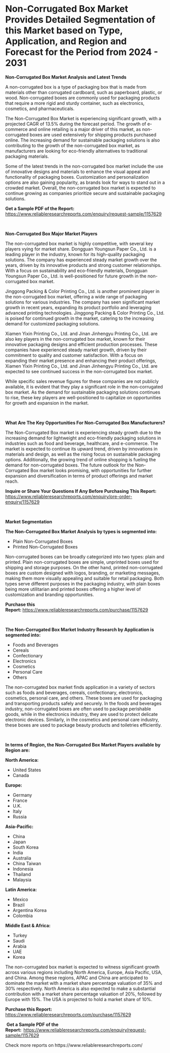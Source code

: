 <p><h1>Non-Corrugated Box Market Provides Detailed Segmentation of this Market based on Type, Application, and Region and Forecast for the Period from 2024 - 2031</h1></p><p><strong>Non-Corrugated Box Market Analysis and Latest Trends</strong></p>
<p><p>A non-corrugated box is a type of packaging box that is made from materials other than corrugated cardboard, such as paperboard, plastic, or wood. Non-corrugated boxes are commonly used for packaging products that require a more rigid and sturdy container, such as electronics, cosmetics, and pharmaceuticals.</p><p>The Non-Corrugated Box Market is experiencing significant growth, with a projected CAGR of 13.5% during the forecast period. The growth of e-commerce and online retailing is a major driver of this market, as non-corrugated boxes are used extensively for shipping products purchased online. The increasing demand for sustainable packaging solutions is also contributing to the growth of the non-corrugated box market, as manufacturers are looking for eco-friendly alternatives to traditional packaging materials.</p><p>Some of the latest trends in the non-corrugated box market include the use of innovative designs and materials to enhance the visual appeal and functionality of packaging boxes. Customization and personalization options are also gaining popularity, as brands look for ways to stand out in a crowded market. Overall, the non-corrugated box market is expected to continue growing as companies prioritize secure and sustainable packaging solutions.</p></p>
<p><strong>Get a Sample PDF of the Report:&nbsp;</strong> <a href="https://www.reliableresearchreports.com/enquiry/request-sample/1157629">https://www.reliableresearchreports.com/enquiry/request-sample/1157629</a></p>
<p>&nbsp;</p>
<p><strong>Non-Corrugated Box Major Market Players</strong></p>
<p><p>The non-corrugated box market is highly competitive, with several key players vying for market share. Dongguan Youngsun Paper Co., Ltd. is a leading player in the industry, known for its high-quality packaging solutions. The company has experienced steady market growth over the years, driven by its innovative products and strong customer relationships. With a focus on sustainability and eco-friendly materials, Dongguan Youngsun Paper Co., Ltd. is well-positioned for future growth in the non-corrugated box market.</p><p>Jinggong Packing & Color Printing Co., Ltd. is another prominent player in the non-corrugated box market, offering a wide range of packaging solutions for various industries. The company has seen significant market growth in recent years, expanding its product portfolio and leveraging advanced printing technologies. Jinggong Packing & Color Printing Co., Ltd. is poised for continued growth in the market, catering to the increasing demand for customized packaging solutions.</p><p>Xiamen Yixin Printing Co., Ltd. and Jinan Jinhengyu Printing Co., Ltd. are also key players in the non-corrugated box market, known for their innovative packaging designs and efficient production processes. These companies have experienced steady market growth, driven by their commitment to quality and customer satisfaction. With a focus on expanding their market presence and enhancing their product offerings, Xiamen Yixin Printing Co., Ltd. and Jinan Jinhengyu Printing Co., Ltd. are expected to see continued success in the non-corrugated box market.</p><p>While specific sales revenue figures for these companies are not publicly available, it is evident that they play a significant role in the non-corrugated box market. As the demand for sustainable packaging solutions continues to rise, these key players are well-positioned to capitalize on opportunities for growth and expansion in the market.</p></p>
<p>&nbsp;</p>
<p><strong>What Are The Key Opportunities For Non-Corrugated Box Manufacturers?</strong></p>
<p><p>The Non-Corrugated Box market is experiencing steady growth due to the increasing demand for lightweight and eco-friendly packaging solutions in industries such as food and beverage, healthcare, and e-commerce. The market is expected to continue its upward trend, driven by innovations in materials and design, as well as the rising focus on sustainable packaging options. Additionally, the growing trend of online shopping is fueling the demand for non-corrugated boxes. The future outlook for the Non-Corrugated Box market looks promising, with opportunities for further expansion and diversification in terms of product offerings and market reach.</p></p>
<p><strong>Inquire or Share Your Questions If Any Before Purchasing This Report:</strong> <a href="https://www.reliableresearchreports.com/enquiry/pre-order-enquiry/1157629">https://www.reliableresearchreports.com/enquiry/pre-order-enquiry/1157629</a></p>
<p>&nbsp;</p>
<p><strong>Market Segmentation</strong></p>
<p><strong>The Non-Corrugated Box Market Analysis by types is segmented into:</strong></p>
<p><ul><li>Plain Non-Corrugated Boxes</li><li>Printed Non-Corrugated Boxes</li></ul></p>
<p><p>Non-corrugated boxes can be broadly categorized into two types: plain and printed. Plain non-corrugated boxes are simple, unprinted boxes used for shipping and storage purposes. On the other hand, printed non-corrugated boxes are custom designed with logos, branding, or marketing messages, making them more visually appealing and suitable for retail packaging. Both types serve different purposes in the packaging industry, with plain boxes being more utilitarian and printed boxes offering a higher level of customization and branding opportunities.</p></p>
<p><strong>Purchase this Report:&nbsp;</strong><a href="https://www.reliableresearchreports.com/purchase/1157629">https://www.reliableresearchreports.com/purchase/1157629</a></p>
<p>&nbsp;</p>
<p><strong>The Non-Corrugated Box Market Industry Research by Application is segmented into:</strong></p>
<p><ul><li>Foods and Beverages</li><li>Cereals</li><li>Confectionary</li><li>Electronics</li><li>Cosmetics</li><li>Personal Care</li><li>Others</li></ul></p>
<p><p>The non-corrugated box market finds application in a variety of sectors such as foods and beverages, cereals, confectionary, electronics, cosmetics, personal care, and others. These boxes are used for packaging and transporting products safely and securely. In the foods and beverages industry, non-corrugated boxes are often used to package perishable goods, while in the electronics industry, they are used to protect delicate electronic devices. Similarly, in the cosmetics and personal care industry, these boxes are used to package beauty products and toiletries efficiently.</p></p>
<p>&nbsp;</p>
<p><strong>In terms of Region, the Non-Corrugated Box Market Players available by Region are:</strong></p>
<p>
    <p> <strong> North America: </strong>
        <ul>
            <li>United States</li>
            <li>Canada</li>
        </ul>
        </p> 
    <p> <strong> Europe: </strong>
        <ul>
            <li>Germany</li>
            <li>France</li>
            <li>U.K.</li>
            <li>Italy</li>
            <li>Russia</li>
        </ul>
        </p> 
    <p> <strong> Asia-Pacific: </strong>
        <ul>
            <li>China</li>
            <li>Japan</li>
            <li>South Korea</li>
            <li>India</li>
            <li>Australia</li>
            <li>China Taiwan</li>
            <li>Indonesia</li>
            <li>Thailand</li>
            <li>Malaysia</li>
        </ul>
        </p> 
    <p> <strong> Latin America: </strong>
        <ul>
            <li>Mexico</li>
            <li>Brazil</li>
            <li>Argentina Korea</li>
            <li>Colombia</li>
        </ul>
        </p> 
    <p> <strong> Middle East & Africa: </strong>
        <ul>
            <li>Turkey</li>
            <li>Saudi</li>
            <li>Arabia</li>
            <li>UAE</li>
            <li>Korea</li>
        </ul>
    </p>
    </p>
<p><p>The non-corrugated box market is expected to witness significant growth across various regions including North America, Europe, Asia Pacific, USA, and China. Among these regions, APAC and China are anticipated to dominate the market with a market share percentage valuation of 35% and 30% respectively. North America is also expected to make a substantial contribution with a market share percentage valuation of 20%, followed by Europe with 15%. The USA is projected to hold a market share of 10%.</p></p>
<p><strong>Purchase this Report: </strong><a href="https://www.reliableresearchreports.com/purchase/1157629">https://www.reliableresearchreports.com/purchase/1157629</a></p>
<p>&nbsp;<strong>Get a Sample PDF of the Report:&nbsp;&nbsp;</strong><a href="https://www.reliableresearchreports.com/enquiry/request-sample/1157629">https://www.reliableresearchreports.com/enquiry/request-sample/1157629</a></p>
<p><strong></strong></p>
<p>Check more reports on https://www.reliableresearchreports.com/</p>